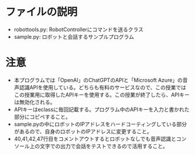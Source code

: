 # ファイルの説明
- robottools.py: RobotControllerにコマンドを送るクラス
- sample.py: ロボットと会話するサンプルプログラム

# 注意
- 本プログラムでは「OpenAI」のChatGPTのAPIと「Microsoft Azure」の音声認識APIを使用している。どちらも有料のサービスなので、この授業ではこの授業用に取得したAPIキーを使用する。この授業が終了したら、APIキーは無効化される。
- APIキーはeclassに毎回記載する。プログラム中のAPIキーを入力と書かれた部分にコピペすること。
- sample.pyの中にロボットのIPアドレスをハードコーティングしている部分があるので、自身のロボットのIPアドレスに変更すること。
- 40,41,42,47行目をコメントアウトするとロボットなしでも音声認識とコンソール上の文字での出力で会話をテストできるので活用すること。